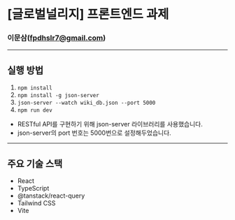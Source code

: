# [글로벌널리지] 프론트엔드 과제

### 이문삼(fpdhslr7@gmail.com)

---

## 실행 방법

1. `npm install`
2. `npm install -g json-server`
3. `json-server --watch wiki_db.json --port 5000`
4. `npm run dev`

- RESTful API를 구현하기 위해 json-server 라이브러리를 사용했습니다.
- json-server의 port 번호는 5000번으로 설정해두었습니다.

---

## 주요 기술 스택

- React
- TypeScript
- @tanstack/react-query
- Tailwind CSS
- Vite

